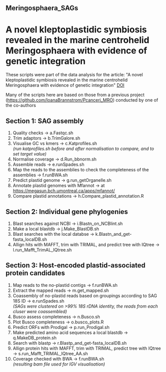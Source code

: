## Meringosphaera_SAGs

# A novel kleptoplastidic symbiosis revealed in the marine centrohelid Meringosphaera with evidence of genetic integration

These scripts were part of the data analysis for the article: "A novel kleptoplastidic symbiosis revealed in the marine centrohelid Meringosphaera with evidence of genetic integration" [DOI](https://doi.org/10.1016/j.cub.2023.07.017)  

Many of the scripts here are based on those from a previous project (https://github.com/IoanaBrannstrom/Pcanceri_MRO) conducted by one of the co-authors


## Section 1: SAG assembly
1. Quality checks -> a.Fastqc.sh
2. Trim adaptors -> b.TrimGalore.sh 
3. Visualise GC vs kmers -> c.Katprofiles.sh  
*(run katprofiles.sh before and after normalisation to compare, and to set target value)*
4. Normalise coverage -> d.Run_bbnorm.sh
5. Assemble reads -> e.runSpades.sh 
6. Map the reads to the assemblies to check the completeness of the assemblies -> f.runBWA.sh
7. Predict plastid genome -> g.run_getOrganelle.sh
8. Annotate plastid genomes with Mfannot -> at https://megasun.bch.umontreal.ca/apps/mfannot/
9. Compare plastid annotations -> h.Compare_plastid_annotation.R


## Section 2: Individual gene phylogenies
1. Blast searches against NCBI -> i.Blastn_on_NCBIint.sh
2. Make a local blastdb -> j.Make_BlastDB.sh
3. Blast searches with the local databse ->  k.Blastn_and_get-fasta_localDB.sh
4. Allign hits with MAFFT, trim with TRIMAL, and predict tree with IQtree -> l.run_Mafft_TrimAL_IQtree.sh


## Section 3: Host-encoded plastid-associated protein candidates 
1. Map reads to the no-plastid contigs -> f.runBWA.sh
2. Extract the mapped reads -> m.get_mapped.sh
3. Coassembly of no-plastid reads based on groupings according to SAG 18S ID -> e.runSpades.sh  
   *(SAGs were clustered on >99% 18S rDNA identity, the reads from each cluser were coassembled)*
4. Busco assess completeness -> n.Busco.sh
5. Plot Busco completeness -> o.busco_plots.R
6. Predict ORFs with Prodigal -> p.run_Prodigal.sh
7. Make predicted amino acid sequences a local blastdb -> q.MakeDB_protein.sh
8. Search with blastp -> r.Blastp_and_get-fasta_localDB.sh
9. Allign protein hits with MAFFT, trim with TRIMAL, predict tree with IQtree -> s.run_Mafft_TRIMAL_IQtree_AA.sh
10. Coverage checked with BWA -> f.runBWA.sh  
   *(resulting bam file used for IGV visualisation)*
